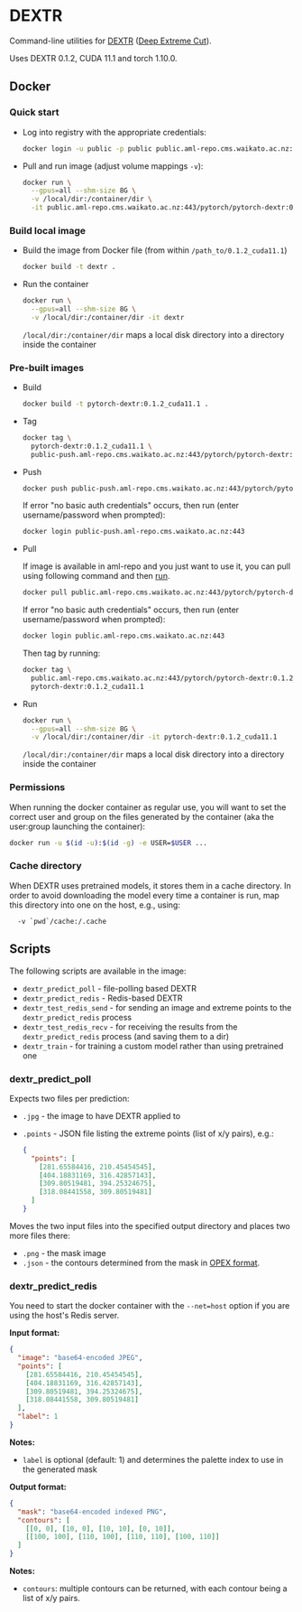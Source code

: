 # DEXTR

Command-line utilities for [DEXTR](https://github.com/Britefury/dextr) 
([Deep Extreme Cut](http://people.ee.ethz.ch/~cvlsegmentation/dextr/)). 

Uses DEXTR 0.1.2, CUDA 11.1 and torch 1.10.0.


## Docker

### Quick start

* Log into registry with the appropriate credentials:

  ```bash
  docker login -u public -p public public.aml-repo.cms.waikato.ac.nz:443 
  ```

* Pull and run image (adjust volume mappings `-v`):

  ```bash
  docker run \
    --gpus=all --shm-size 8G \
    -v /local/dir:/container/dir \
    -it public.aml-repo.cms.waikato.ac.nz:443/pytorch/pytorch-dextr:0.1.2_cuda11.1
  ```

### Build local image

* Build the image from Docker file (from within `/path_to/0.1.2_cuda11.1`)

  ```bash
  docker build -t dextr .
  ```
  
* Run the container

  ```bash
  docker run \
    --gpus=all --shm-size 8G \
    -v /local/dir:/container/dir -it dextr
  ```
  `/local/dir:/container/dir` maps a local disk directory into a directory inside the container

### Pre-built images

* Build

  ```bash
  docker build -t pytorch-dextr:0.1.2_cuda11.1 .
  ```
  
* Tag

  ```bash
  docker tag \
    pytorch-dextr:0.1.2_cuda11.1 \
    public-push.aml-repo.cms.waikato.ac.nz:443/pytorch/pytorch-dextr:0.1.2_cuda11.1
  ```
  
* Push

  ```bash
  docker push public-push.aml-repo.cms.waikato.ac.nz:443/pytorch/pytorch-dextr:0.1.2_cuda11.1
  ```
  If error "no basic auth credentials" occurs, then run (enter username/password when prompted):
  
  ```bash
  docker login public-push.aml-repo.cms.waikato.ac.nz:443
  ```
  
* Pull

  If image is available in aml-repo and you just want to use it, you can pull using following command and then [run](#run).

  ```bash
  docker pull public.aml-repo.cms.waikato.ac.nz:443/pytorch/pytorch-dextr:0.1.2_cuda11.1
  ```
  If error "no basic auth credentials" occurs, then run (enter username/password when prompted):
  
  ```bash
  docker login public.aml-repo.cms.waikato.ac.nz:443
  ```
  Then tag by running:
  
  ```bash
  docker tag \
    public.aml-repo.cms.waikato.ac.nz:443/pytorch/pytorch-dextr:0.1.2_cuda11.1 \
    pytorch-dextr:0.1.2_cuda11.1
  ```
  
* <a name="run">Run</a>

  ```bash
  docker run \
    --gpus=all --shm-size 8G \
    -v /local/dir:/container/dir -it pytorch-dextr:0.1.2_cuda11.1
  ```
  `/local/dir:/container/dir` maps a local disk directory into a directory inside the container


### Permissions

When running the docker container as regular use, you will want to set the correct
user and group on the files generated by the container (aka the user:group launching
the container):

```bash
docker run -u $(id -u):$(id -g) -e USER=$USER ...
```


### Cache directory

When DEXTR uses pretrained models, it stores them in a cache directory. In order
to avoid downloading the model every time a container is run, map this 
directory into one on the host, e.g., using:

```
  -v `pwd`/cache:/.cache
```


## Scripts

The following scripts are available in the image:

* `dextr_predict_poll` - file-polling based DEXTR
* `dextr_predict_redis` - Redis-based DEXTR
* `dextr_test_redis_send` - for sending an image and extreme points to the `dextr_predict_redis` process 
* `dextr_test_redis_recv` - for receiving the results from the `dextr_predict_redis` process (and saving them to a dir) 
* `dextr_train` - for training a custom model rather than using pretrained one 

### dextr_predict_poll

Expects two files per prediction:

* `.jpg` - the image to have DEXTR applied to
* `.points` - JSON file listing the extreme points (list of x/y pairs), e.g.:

  ```json
  {
    "points": [
      [281.65584416, 210.45454545],
      [404.18831169, 316.42857143],
      [309.80519481, 394.25324675],
      [318.08441558, 309.80519481]
    ]
  }
  ```
  
Moves the two input files into the specified output directory and places two
more files there:

* `.png` - the mask image
* `.json` - the contours determined from the mask in 
  [OPEX format](https://github.com/WaikatoLink2020/objdet-predictions-exchange-format).


### dextr_predict_redis
 
You need to start the docker container with the `--net=host` option if you 
are using the host's Redis server.

**Input format:**

```json
{
  "image": "base64-encoded JPEG",
  "points": [
    [281.65584416, 210.45454545],
    [404.18831169, 316.42857143],
    [309.80519481, 394.25324675],
    [318.08441558, 309.80519481]
  ],
  "label": 1
}
```

**Notes:**

* `label` is optional (default: 1) and determines the palette index to use in
  the generated mask

**Output format:**

```json
{
  "mask": "base64-encoded indexed PNG",
  "contours": [
    [[0, 0], [10, 0], [10, 10], [0, 10]],
    [[100, 100], [110, 100], [110, 110], [100, 110]]
  ]
}
```

**Notes:**

* `contours`: multiple contours can be returned, with each contour being a list
  of x/y pairs.
